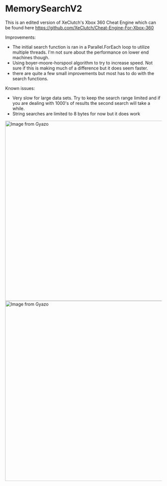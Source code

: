 # MemorySearchV2

This is an edited version of XeClutch's Xbox 360 Cheat Engine which can be found here https://github.com/XeClutch/Cheat-Engine-For-Xbox-360

Improvements:
* The initial search function is ran in a Parallel.ForEach loop to utilize multiple threads. I'm not sure about the performance on lower end machines though.
* Using boyer-moore-horspool algorithm to try to increase speed. Not sure if this is making much of a difference but it does seem faster.
* there are quite a few small improvements but most has to do with the search functions.

  
Known issues:
* Very slow for large data sets. Try to keep the search range limited and if you are dealing with 1000's of results the second search will take a while.
* String searches are limited to 8 bytes for now but it does work

<a href="https://gyazo.com/80ce96c9f6e956701bd9395555866a4b"><img src="https://i.gyazo.com/80ce96c9f6e956701bd9395555866a4b.png" alt="Image from Gyazo" width="580"/></a>
<a href="https://gyazo.com/a2cfd468fa1c394dbdda9dfbe7102c9e"><img src="https://i.gyazo.com/a2cfd468fa1c394dbdda9dfbe7102c9e.png" alt="Image from Gyazo" width="580"/></a>
